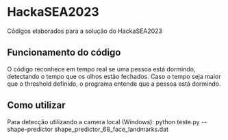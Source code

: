 # HackaSEA2023
Códigos elaborados para a solução do HackaSEA2023

## Funcionamento do código
O código reconhece em tempo real se uma pessoa está dormindo, detectando o tempo que os olhos estão fechados. Caso o tempo seja maior que o threshold definido, o programa entende que a pessoa está dormindo.

## Como utilizar
Para detecção utilizando a camera local (Windows): python teste.py --shape-predictor shape_predictor_68_face_landmarks.dat 
